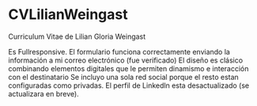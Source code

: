 # CVLilianWeingast
 Curriculum Vitae de Lilian Gloria Weingast

Es Fullresponsive.
El formulario funciona correctamente enviando la información a mi correo electrónico (fue verificado)
El diseño es clásico combinando elementos digitales que le permiten dinamismo e interacción con el destinatario
Se incluyo una sola red social porque el resto estan configuradas como privadas. El perfil de Linkedln esta desactualizado (se actualizara en breve).